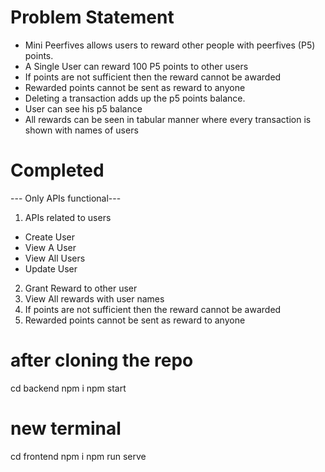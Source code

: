 # Problem Statement
* Mini Peerfives allows users to reward other people with peerfives (P5) points.
* A Single User can reward 100 P5 points to other users
* If points are not sufficient then the reward cannot be awarded
* Rewarded points cannot be sent as reward to anyone
* Deleting a transaction adds up the p5 points balance.
* User can see his p5 balance
* All rewards can be seen in tabular manner where every transaction is shown with names of users

# Completed
--- Only APIs functional---
1. APIs related to users
* Create User
* View A User
* View All Users
* Update User
2. Grant Reward to other user
3. View All rewards with user names
4. If points are not sufficient then the reward cannot be awarded
5. Rewarded points cannot be sent as reward to anyone

# after cloning the repo

cd backend
npm i
npm start

# new terminal

cd frontend
npm i
npm run serve
